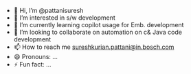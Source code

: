 - 👋 Hi, I’m @pattanisuresh
- 👀 I’m interested in s/w development
- 🌱 I’m currently learning copilot usage for Emb. development
- 💞️ I’m looking to collaborate on automation on  c& Java code development
- 📫 How to reach me sureshkurian.pattani@in.bosch.com
- 😄 Pronouns: ...
- ⚡ Fun fact: ...

<!---
pattanisuresh/pattanisuresh is a ✨ special ✨ repository because its `README.md` (this file) appears on your GitHub profile.
You can click the Preview link to take a look at your changes.
--->
